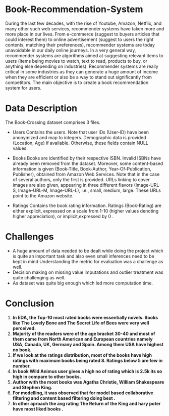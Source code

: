 # Book-Recommendation-System
During the last few decades, with the rise of Youtube, Amazon, Netflix, and many other such web services, recommender systems have taken more and more place in our lives. From e-commerce (suggest to buyers articles that could interest them) to online advertisement (suggest to users the right contents, matching their preferences), recommender systems are today unavoidable in our daily online journeys. In a very general way, recommender systems are algorithms aimed at suggesting relevant items to users (items being movies to watch, text to read, products to buy, or anything else depending on industries). Recommender systems are really critical in some industries as they can generate a huge amount of income when they are efficient or also be a way to stand out significantly from competitors. The main objective is to create a book recommendation system for users.
# Data Description
The Book-Crossing dataset comprises 3 files.

*  Users Contains the users. Note that user IDs (User-ID) have been anonymized and map to integers. Demographic data is provided (Location, Age) if available. Otherwise, these fields contain NULL values.

*  Books Books are identified by their respective ISBN. Invalid ISBNs have already been removed from the dataset. Moreover, some content-based information is given (Book-Title, Book-Author, Year-Of-Publication, Publisher), obtained from Amazon Web Services. Note that in the case of several authors, only the first is provided. URLs linking to cover images are also given, appearing in three different flavors (Image-URL-S, Image-URL-M, Image-URL-L), i.e., small, medium, large. These URLs point to the Amazon website.

*  Ratings Contains the book rating information. Ratings (Book-Rating) are either explicit, expressed on a scale from 1-10 (higher values denoting higher appreciation), or implicit,expressed by 0 .
# Challenges
*   A huge amount of data needed to be dealt while doing the project which is 
quite an important task and also even small inferences need to be kept in mind Understanding the metric for evaluation was a challenge as well.
*   Decision making on missing value imputations and outlier treatment was quite challenging as well.
*  As dataset was quite big enough which led more computation time.

# Conclusion
1.   **In EDA, the Top-10 most rated books were essentially novels. Books like The Lovely Bone and The Secret Life of Bees were very well perceived.**
2.   **Majority of the readers were of the age bracket 30-40 and most of them came from North American and European countries namely USA, Canada, UK, Germany and Spain. Among them USA have highest no book.**
3.  **If we look at the ratings distribution, most of the books have high ratings with maximum books being rated 8. Ratings below 5 are few in number.**
4.  **In book Wild Animus user gives a high no of rating which is 2.5k its so high in compare to other books.**
5.  **Author with the most books was Agatha Christie, William Shakespeare and Stephen King.**
6.  **For modelling, it was observed that for model based collaborative filtering and content based filtering doing best .**
7.  **In other aproach the avg rating The Return of the King and hary poter have most liked books .**
